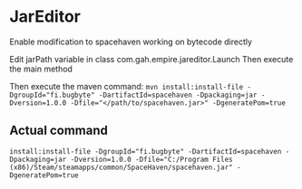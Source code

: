 # JarEditor
Enable modification to spacehaven working on bytecode directly

Edit jarPath variable in class com.gah.empire.jareditor.Launch
Then execute the main method

Then execute the maven command:
`mvn install:install-file -DgroupId="fi.bugbyte" -DartifactId=spacehaven -Dpackaging=jar -Dversion=1.0.0 -Dfile="</path/to/spacehaven.jar>" -DgeneratePom=true`  

## Actual command
`install:install-file -DgroupId="fi.bugbyte" -DartifactId=spacehaven -Dpackaging=jar -Dversion=1.0.0 -Dfile="C:/Program Files (x86)/Steam/steamapps/common/SpaceHaven/spacehaven.jar" -DgeneratePom=true` 
